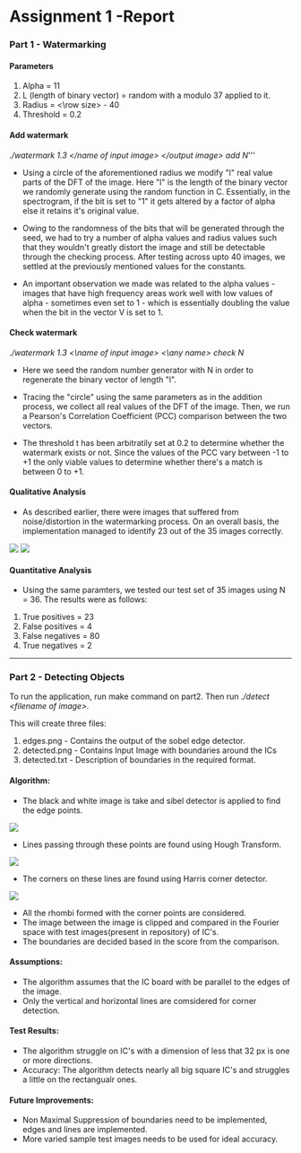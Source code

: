 # __Assignment 1 -Report__

### __Part 1 - Watermarking__

#### Parameters

1. Alpha = 11
2. L (length of binary vector) = random with a modulo 37 applied to it.
3. Radius = <\row size> - 40
4. Threshold = 0.2

#### Add watermark  

_./watermark 1.3 </name of input image> </output image> add N_'''

* Using a circle of the aforementioned radius we modify "l" real value parts of the DFT of the image. Here "l" is the length of the binary vector we randomly generate using the random function in C. Essentially, in the spectrogram, if the bit is set to "1" it gets altered by a factor of alpha else it retains it's original value.

* Owing to the randomness of the bits that will be generated through the seed, we had to try a number of alpha values and radius values such that they wouldn't greatly distort the image and still be detectable through the checking process. After testing across upto 40 images, we settled at the previously mentioned values for the constants.

* An important observation we made was related to the alpha values - images that have high frequency areas work well with low values of alpha - sometimes even set to 1 - which is essentially doubling the value when the bit in the vector V is set to 1.

#### Check watermark

_./watermark 1.3 <\name of input image> <\any name> check N_

* Here we seed the random number generator with N in order to regenerate the binary vector of length "l".

* Tracing the "circle" using the same parameters as in the addition process, we collect all real values of the DFT of the image. Then, we run a Pearson's Correlation Coefficient (PCC) comparison between the two vectors.

* The threshold t has been arbitratily set at 0.2 to determine whether the watermark exists or not. Since the values of the PCC vary between -1 to +1 the only viable values to determine whether there's a match is between 0 to +1.


#### Qualitative Analysis
* As described earlier, there were images that suffered from noise/distortion in the watermarking process. On an overall basis, the implementation managed to identify 23 out of the 35 images correctly.

![](part1/markedImage3.png)
![](part1/markedImage1.png)

#### Quantitative Analysis
* Using the same paramters, we tested our test set of 35 images using N = 36. The results were as follows:

1. True positives = 23
2. False positives = 4
3. False negatives = 80
4. True negatives = 2

----------------------------------------------------------------------------------------------------------------------------------

### __Part 2 - Detecting Objects__

To run the application, run make command on part2. 
Then run _./detect \<filename of image\>._

This will create three files:
1. edges.png - Contains the output of the sobel edge detector.
2. detected.png - Contains Input Image with boundaries around the ICs
3. detected.txt - Description of boundaries in the required format.

#### Algorithm:

* The black and white image is take and sibel detector is applied to find the edge points.

![](part2/E_ex.png)

* Lines passing through these points are found using Hough Transform.

![](part2/lines.png)

* The corners on these lines are found using Harris corner detector.

![](part2/corners.png)

* All the rhombi formed with the corner points are considered.
* The image between the image is clipped and compared in the Fourier space with test images(present in repository) of IC's.
* The boundaries are decided based in the score from the comparison.

#### Assumptions:

* The algorithm assumes that the IC board with be parallel to the edges of the image.
* Only the vertical and horizontal lines are comsidered for corner detection.

#### Test Results:

* The algorithm struggle on IC's with a dimension of less that 32 px is one or more directions.
* Accuracy: The algorithm detects nearly all big square IC's and struggles a little on the rectangualr ones.

#### Future Improvements:

* Non Maximal Suppression of boundaries need to be implemented, edges and lines are implemented.
* More varied sample test images needs to be used for ideal accuracy.

